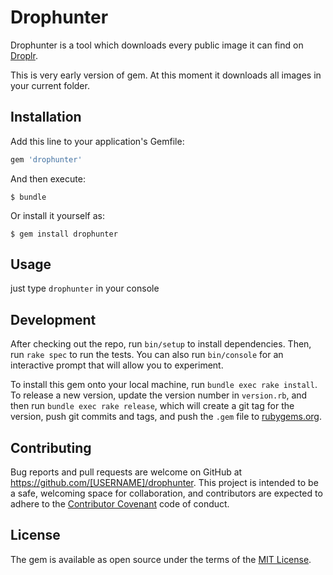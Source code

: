 # Drophunter

Drophunter is a tool which downloads every public image it can find on [Droplr](https://droplr.com/).

This is very early version of gem. At this moment it downloads all images in your current folder.

## Installation

Add this line to your application's Gemfile:

```ruby
gem 'drophunter'
```

And then execute:

    $ bundle

Or install it yourself as:

    $ gem install drophunter

## Usage

just type `drophunter` in your console

## Development

After checking out the repo, run `bin/setup` to install dependencies. Then, run `rake spec` to run the tests. You can also run `bin/console` for an interactive prompt that will allow you to experiment.

To install this gem onto your local machine, run `bundle exec rake install`. To release a new version, update the version number in `version.rb`, and then run `bundle exec rake release`, which will create a git tag for the version, push git commits and tags, and push the `.gem` file to [rubygems.org](https://rubygems.org).

## Contributing

Bug reports and pull requests are welcome on GitHub at https://github.com/[USERNAME]/drophunter. This project is intended to be a safe, welcoming space for collaboration, and contributors are expected to adhere to the [Contributor Covenant](contributor-covenant.org) code of conduct.


## License

The gem is available as open source under the terms of the [MIT License](http://opensource.org/licenses/MIT).

